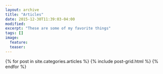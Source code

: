 ```yaml
---
layout: archive
title: "Articles"
date: 2015-12-30T11:39:03-04:00
modified:
excerpt: "These are some of my favorite things"
tags: []
image:
  feature:
  teaser:
---
```


<div class="tiles">
{% for post in site.categories.articles %}
  {% include post-grid.html %}
{% endfor %}
</div><!-- /.tiles -->
